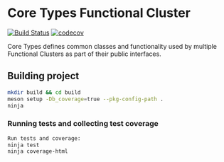# Core Types Functional Cluster 

[![Build Status](https://travis-ci.org/UmlautSoftwareDevelopmentAccount/AP-CoreTypes.svg?branch=master)](https://travis-ci.org/UmlautSoftwareDevelopmentAccount/AP-CoreTypes) [![codecov](https://codecov.io/gh/UmlautSoftwareDevelopmentAccount/AP-CoreTypes/branch/master/graph/badge.svg)](https://codecov.io/gh/UmlautSoftwareDevelopmentAccount/AP-CoreTypes)

Core Types defines common classes and functionality used by multiple Functional Clusters as part of their public interfaces.

## Building project

```sh
mkdir build && cd build
meson setup -Db_coverage=true --pkg-config-path .
ninja
```

### Running tests and collecting test coverage

```sh
Run tests and coverage:
ninja test
ninja coverage-html
```